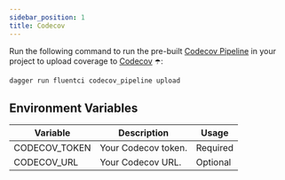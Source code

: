 ```yaml
---
sidebar_position: 1
title: Codecov
---
```


Run the following command to run the pre-built [Codecov Pipeline](https://github.com/fluent-ci-templates/codecov-pipeline) in your project to upload coverage to [Codecov](https://about.codecov.io/) ☂️:

```bash
dagger run fluentci codecov_pipeline upload
```

## Environment Variables

| Variable      | Description         | Usage    |
|---------------|---------------------|----------|
| CODECOV_TOKEN | Your Codecov token. | Required |
| CODECOV_URL   | Your Codecov URL.   | Optional |

